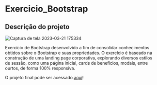 # Exercicio_Bootstrap

<h2>Descrição do projeto</h2>

![Captura de tela 2023-03-21 175334](https://user-images.githubusercontent.com/65993692/226738344-a8db7afe-a8dd-4f40-a634-e12da6496131.png)

Exercício de Bootstrap desenvolvido a fim de consolidar conhecimentos obtidos sobre o Bootstrap e suas propriedades.
O exercício é baseado na construção de uma landing page corporativa, explorando diversos estilos de sessão, como uma página inicial, cards de benefícios, modais, entre ourtos, de forma 100% responsiva.

O projeto final pode ser acessado <a href="https://exercicio-bootstrap-eight.vercel.app/">aqui</a>!
